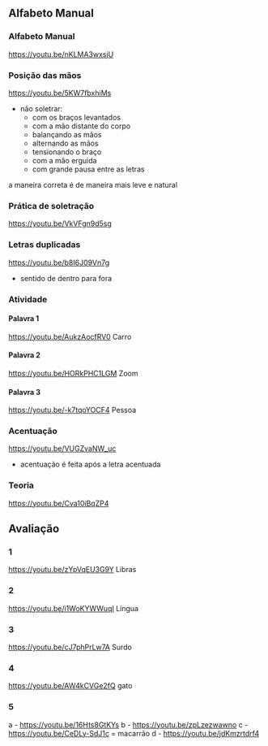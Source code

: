 ## Alfabeto Manual


### Alfabeto Manual
https://youtu.be/nKLMA3wxsjU


### Posição das mãos
https://youtu.be/5KW7fbxhiMs

- não soletrar:
    - com os braços levantados
    - com a mão distante do corpo
    - balançando as mãos
    - alternando as mãos
    - tensionando o braço
    - com a mão erguida
    - com grande pausa entre as letras

a maneira correta é de maneira mais leve e natural

### Prática de soletração
https://youtu.be/VkVFgn9d5sg


### Letras duplicadas
https://youtu.be/b8I6J09Vn7g

- sentido de dentro para fora

### Atividade
#### Palavra 1
https://youtu.be/AukzAocfRV0
Carro

#### Palavra 2
https://youtu.be/HORkPHC1LGM
Zoom

#### Palavra 3
https://youtu.be/-k7tqoYOCF4
Pessoa


### Acentuação
https://youtu.be/VUGZvaNW_uc

- acentuação é feita após a letra acentuada

### Teoria
https://youtu.be/Cva10iBqZP4




## Avaliação
### 1
https://youtu.be/zYpVqEU3G9Y
Libras

### 2
https://youtu.be/i1WoKYWWuqI
Língua

### 3
https://youtu.be/cJ7phPrLw7A
Surdo

### 4
https://youtu.be/AW4kCVGe2fQ
gato

### 5
a - https://youtu.be/16Hts8GtKYs
b - https://youtu.be/zpLzezwawno
c - https://youtu.be/CeDLy-SdJ1c  = macarrão
d - https://youtu.be/jdKmzrtdrf4

